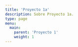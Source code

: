 ```yaml
---
title: 'Proyecto 1a'
description: Sobre Proyecto 1a.
type: page
menu:
  main:
    parent: 'Proyecto 1'
    weight: 1
---
```

